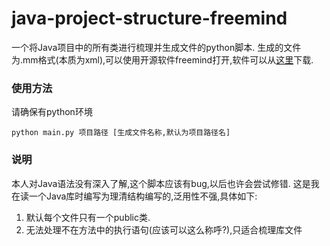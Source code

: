 # java-project-structure-freemind
一个将Java项目中的所有类进行梳理并生成文件的python脚本.
生成的文件为.mm格式(本质为xml),可以使用开源软件freemind打开,软件可以从[这里](https://freemind.sourceforge.io/wiki/index.php/Download)下载.
### 使用方法
请确保有python环境
```
python main.py 项目路径 [生成文件名称,默认为项目路径名]
```
### 说明
本人对Java语法没有深入了解,这个脚本应该有bug,以后也许会尝试修错.
这是我在读一个Java库时编写为理清结构编写的,泛用性不强,具体如下:
1. 默认每个文件只有一个public类.
2. 无法处理不在方法中的执行语句(应该可以这么称呼?),只适合梳理库文件

